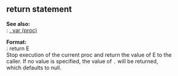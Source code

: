 ## return statement    
**See also:**    
:   [. var (proc)](/proc/var/%2e)    
<!-- -->    
**Format:**    
:   return E    
Stop execution of the current proc and return the value of E to the    
caller. If no value is specified, the value of `.` will be returned,    
which defaults to null.  